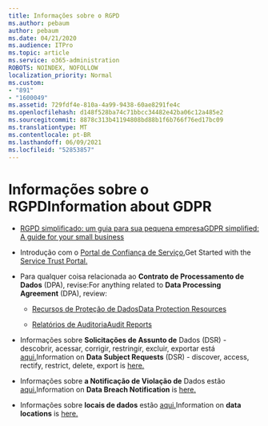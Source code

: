 ```yaml
---
title: Informações sobre o RGPD
ms.author: pebaum
author: pebaum
ms.date: 04/21/2020
ms.audience: ITPro
ms.topic: article
ms.service: o365-administration
ROBOTS: NOINDEX, NOFOLLOW
localization_priority: Normal
ms.custom:
- "891"
- "1600049"
ms.assetid: 729fdf4e-810a-4a99-9438-60ae8291fe4c
ms.openlocfilehash: d148f528ba74c71bbcc34482e42ba06c12a485e2
ms.sourcegitcommit: 8878c313b41194808bd88b1f6b766f76ed17bc09
ms.translationtype: MT
ms.contentlocale: pt-BR
ms.lasthandoff: 06/09/2021
ms.locfileid: "52853857"
---
```

# <a name="information-about-gdpr"></a><span data-ttu-id="57a76-102">Informações sobre o RGPD</span><span class="sxs-lookup"><span data-stu-id="57a76-102">Information about GDPR</span></span>

- [<span data-ttu-id="57a76-103">RGPD simplificado: um guia para sua pequena empresa</span><span class="sxs-lookup"><span data-stu-id="57a76-103">GDPR simplified: A guide for your small business</span></span>](/microsoft-365/admin/security-and-compliance/gdpr-compliance)

- <span data-ttu-id="57a76-104">Introdução com o [Portal de Confiança de Serviço.](https://servicetrust.microsoft.com/ViewPage/GDPRGetStarted)</span><span class="sxs-lookup"><span data-stu-id="57a76-104">Get Started with the [Service Trust Portal.](https://servicetrust.microsoft.com/ViewPage/GDPRGetStarted)</span></span>

- <span data-ttu-id="57a76-105">Para qualquer coisa relacionada ao **Contrato de Processamento de Dados** (DPA), revise:</span><span class="sxs-lookup"><span data-stu-id="57a76-105">For anything related to **Data Processing Agreement** (DPA), review:</span></span>

  - [<span data-ttu-id="57a76-106">Recursos de Proteção de Dados</span><span class="sxs-lookup"><span data-stu-id="57a76-106">Data Protection Resources</span></span>](https://servicetrust.microsoft.com/ViewPage/TrustDocuments)

  - [<span data-ttu-id="57a76-107">Relatórios de Auditoria</span><span class="sxs-lookup"><span data-stu-id="57a76-107">Audit Reports</span></span>](https://servicetrust.microsoft.com/ViewPage/MSComplianceGuide)

- <span data-ttu-id="57a76-108">Informações sobre **Solicitações de Assunto de** Dados (DSR) - descobrir, acessar, corrigir, restringir, excluir, exportar está [aqui.](/microsoft-365/compliance/gdpr-dsr-office365)</span><span class="sxs-lookup"><span data-stu-id="57a76-108">Information on **Data Subject Requests** (DSR) - discover, access, rectify, restrict, delete, export is [here.](/microsoft-365/compliance/gdpr-dsr-office365)</span></span>

- <span data-ttu-id="57a76-109">Informações sobre **a Notificação de Violação de** Dados estão [aqui.](https://servicetrust.microsoft.com/ViewPage/GDPRBreach)</span><span class="sxs-lookup"><span data-stu-id="57a76-109">Information on **Data Breach Notification** is [here.](https://servicetrust.microsoft.com/ViewPage/GDPRBreach)</span></span>

- <span data-ttu-id="57a76-110">Informações sobre **locais de dados** estão [aqui.](https://products.office.com/where-is-your-data-located?ms.officeurl=datamaps&amp;geo=All#All)</span><span class="sxs-lookup"><span data-stu-id="57a76-110">Information on **data locations** is [here.](https://products.office.com/where-is-your-data-located?ms.officeurl=datamaps&amp;geo=All#All)</span></span>
